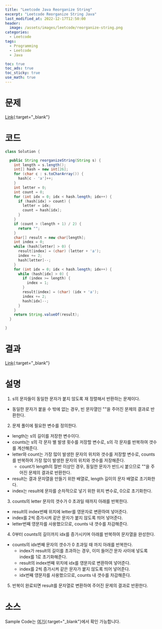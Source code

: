 ```yaml
---
title: "Leetcode Java Reorganize String"
excerpt: "Leetcode Reorganize String Java"
last_modified_at: 2022-12-17T12:50:00
header:
  image: /assets/images/leetcode/reorganize-string.png
categories:
  - Leetcode
tags:
  - Programming
  - Leetcode
  - Java

toc: true
toc_ads: true
toc_sticky: true
use_math: true
---
```

# 문제
[Link](https://leetcode.com/problems/reorganize-string){:target="_blank"}

# 코드
```java
class Solution {

  public String reorganizeString(String s) {
    int length = s.length();
    int[] hash = new int[26];
    for (char c : s.toCharArray()) {
      hash[c - 'a']++;
    }
    int letter = 0;
    int count = 0;
    for (int idx = 0; idx < hash.length; idx++) {
      if (hash[idx] > count) {
        letter = idx;
        count = hash[idx];
      }
    }
    if (count > (length + 1) / 2) {
      return "";
    }
    char[] result = new char[length];
    int index = 0;
    while (hash[letter] > 0) {
      result[index] = (char) (letter + 'a');
      index += 2;
      hash[letter]--;
    }
    for (int idx = 0; idx < hash.length; idx++) {
      while (hash[idx] > 0) {
        if (index >= length) {
          index = 1;
        }
        result[index] = (char) (idx + 'a');
        index += 2;
        hash[idx]--;
      }
    }
    return String.valueOf(result);
  }

}
```

# 결과
[Link](https://leetcode.com/problems/reorganize-string/submissions/860931635/){:target="_blank"}

# 설명
1. s의 문자들이 동일한 문자가 붙지 않도록 재 정렬해서 반환하는 문제이다.
- 동일한 문자가 붙을 수 밖에 없는 경우, 빈 문자열인 ""을 주어진 문제의 결과로 반환한다.

2. 문제 풀이에 필요한 변수를 정의한다.
- length는 s의 길이를 저장한 변수이다.
- counts는 s의 각 문자 별 발생 횟수를 저장할 변수로, s의 각 문자를 반복하여 갯수를 계산해준다.
- letter와 count는 가장 많이 발생한 문자의 위치와 갯수를 저장할 변수로, counts를 반복하여 가장 많이 발생한 문자의 위치와 갯수를 저장해준다.
  - count가 length의 절반 이상인 경우, 동일한 문자가 반드시 붙으므로 ""을 주어진 문제의 결과로 반환한다.
- result는 결과 문자열을 만들기 위한 배열로, length 길이의 문자 배열로 초기화한다.
- index는 result에 문자를 순차적으로 넣기 위한 위치 변수로, 0으로 초기화한다.

3. counts의 letter 문자의 갯수가 0 초과일 때까지 아래를 반복한다.
- result의 index번째 위치에 letter를 영문자로 변환하여 넣어준다.
- index를 2씩 증가시켜 같은 문자가 붙지 않도록 띄어 넣어준다.
- letter번째 영문자를 사용했으므로, counts 내 갯수를 차감해준다.

4. 0부터 counts의 길이까지 idx를 증가시키며 아래를 반복하여 문자열을 완성한다.
- counts의 idx번째 문자의 갯수가 0 초과일 때 까지 아래를 반복한다.
  - index가 result의 길이를 초과하는 경우, 이미 들어간 문자 사이에 넣도록 index를 1로 초기화해준다.
  - result의 index번째 위치에 idx를 영문자로 변환하여 넣어준다.
  - index를 2씩 증가시켜 같은 문자가 붙지 않도록 띄어 넣어준다.
  - idx번째 영문자를 사용했으므로, counts 내 갯수를 차감해준다.

5. 반복이 완료되면 result를 문자열로 변환하여 주어진 문제의 결과로 반환한다.

# 소스
Sample Code는 [여기](https://github.com/GracefulSoul/leetcode/blob/master/src/main/java/gracefulsoul/problems/ReorganizeString.java){:target="_blank"}에서 확인 가능합니다.